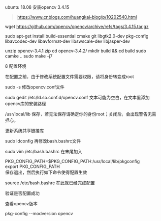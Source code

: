 
ubuntu 18.08 安装opencv 3.4.15
> https://www.cnblogs.com/huangkai-blog/p/10202540.html
 
wget https://github.com/opencv/opencv/archive/refs/tags/3.4.15.tar.gz

sudo apt-get install build-essential cmake git libgtk2.0-dev pkg-config libavcodec-dev libavformat-dev libswscale-dev libjasper-dev

unzip opencv-3.4.1.zip
cd opencv-3.4.2/
mkdir build && cd build
sudo camke ..
sudo make -j7

8 配置环境

在配置之前，由于修改系统配置文件需要权限，请将身份转变成root

sudo -s
修改opencv.conf文件

sudo gedit /etc/ld.so.conf.d/opencv.conf
文本可能为空白，在文本里添加opencv库的安装路径

/usr/local/lib
保存，若无法保存请确定你的身份root；关闭后，会出现警告无需担心。

更新系统共享链接库

sudo ldconfig
再修改bash.bashrc文件

sudo vim /etc/bash.bashrc
在末尾加入

PKG_CONFIG_PATH=$PKG_CONFIG_PATH:/usr/local/lib/pkgconfig  
export PKG_CONFIG_PATH  
保存退出，然后执行如下命令使得配置生效

source /etc/bash.bashrc
在此就已经完成配置

验证是否配置成功

查看opencv版本

pkg-config --modversion opencv
